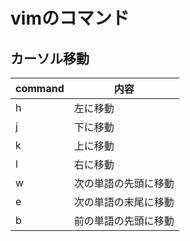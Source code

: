 # vimのコマンド

## カーソル移動
|command|内容|
|-------|----|
|h|左に移動|
|j|下に移動|
|k|上に移動|
|l|右に移動|
|w|次の単語の先頭に移動|
|e|次の単語の末尾に移動|
|b|前の単語の先頭に移動|